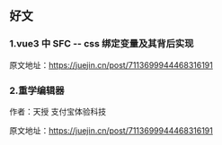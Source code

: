 ## 好文

### 1.vue3 中 SFC -- css 绑定变量及其背后实现

原文地址：https://juejin.cn/post/7113699944468316191

### 2.重学编辑器

作者：天授 支付宝体验科技

原文地址：https://juejin.cn/post/7113699944468316191
